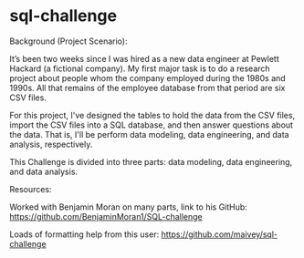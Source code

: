 # sql-challenge

Background (Project Scenario):

It’s been two weeks since I was hired as a new data engineer at Pewlett Hackard (a fictional company). My first major task is to do a research project about people whom the company employed during the 1980s and 1990s. All that remains of the employee database from that period are six CSV files.

For this project, I've designed the tables to hold the data from the CSV files, import the CSV files into a SQL database, and then answer questions about the data. That is, I'll be perform data modeling, data engineering, and data analysis, respectively.

This Challenge is divided into three parts: data modeling, data engineering, and data analysis.

Resources:

Worked with Benjamin Moran on many parts, link to his GitHub: https://github.com/BenjaminMoran1/SQL-challenge

Loads of formatting help from this user: https://github.com/maivey/sql-challenge
